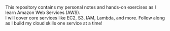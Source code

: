 This repository contains my personal notes and hands-on exercises as I learn Amazon Web Services (AWS).  
I will cover core services like EC2, S3, IAM, Lambda, and more. Follow along as I build my cloud skills one service at a time! 
